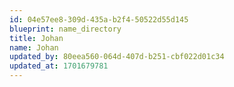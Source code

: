 ```yaml
---
id: 04e57ee8-309d-435a-b2f4-50522d55d145
blueprint: name_directory
title: Johan
name: Johan
updated_by: 80eea560-064d-407d-b251-cbf022d01c34
updated_at: 1701679781
---
```

